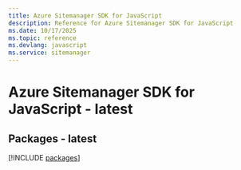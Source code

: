 ```yaml
---
title: Azure Sitemanager SDK for JavaScript
description: Reference for Azure Sitemanager SDK for JavaScript
ms.date: 10/17/2025
ms.topic: reference
ms.devlang: javascript
ms.service: sitemanager
---
```

# Azure Sitemanager SDK for JavaScript - latest
## Packages - latest
[!INCLUDE [packages](sitemanager-index.md)]